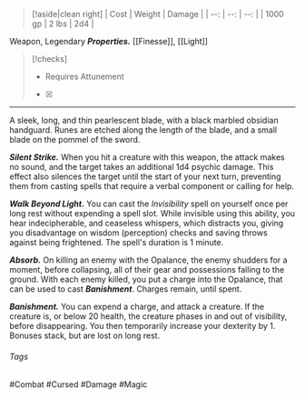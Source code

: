 
> [!aside|clean right]
>|  Cost |  Weight | Damage |
>| --: | --: | --: |
>| 1000 gp | 2 lbs | 2d4 |

Weapon, Legendary
***Properties.*** [[Finesse]], [[Light]]

> [!checks]
> - Requires Attunement‎ ‎ ‎ 
>  - [x] 

****
A sleek, long, and thin pearlescent blade, with a black marbled obsidian handguard. Runes are etched along the length of the blade, and a small blade on the pommel of the sword.

***Silent Strike.*** When you hit a creature with this weapon, the attack makes no sound, and the target takes an additional 1d4 psychic damage. This effect also silences the target until the start of your next turn, preventing them from casting spells that require a verbal component or calling for help.

***Walk Beyond Light.*** You can cast the _Invisibility_ spell on yourself once per long rest without expending a spell slot. While invisible using this ability, you hear indecipherable, and ceaseless whispers, which distracts you, giving you disadvantage on wisdom (perception) checks and saving throws against being frightened. The spell's duration is 1 minute. 

***Absorb.*** On killing an enemy with the Opalance, the enemy shudders for a moment, before collapsing, all of their gear and possessions falling to the ground. With each enemy killed, you put a charge into the Opalance, that can be used to cast ***Banishment***. Charges remain, until spent.

***Banishment.*** You can expend a charge, and attack a creature. If the creature is, or below 20 health, the creature phases in and out of visibility, before disappearing. You then temporarily increase your dexterity by 1. Bonuses stack, but are lost on long rest. 

###### Tags
#Combat #Cursed #Damage #Magic